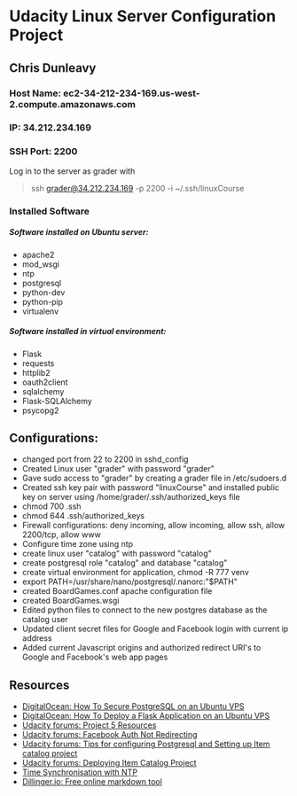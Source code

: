 # Udacity Linux Server Configuration Project
## Chris Dunleavy
### Host Name: ec2-34-212-234-169.us-west-2.compute.amazonaws.com
### IP: 34.212.234.169
### SSH Port: 2200
Log in to the server as grader with 
>ssh grader@34.212.234.169 -p 2200 -i ~/.ssh/linuxCourse
### Installed Software
##### Software installed on Ubuntu server:
- apache2
- mod_wsgi
- ntp
- postgresql
- python-dev
- python-pip
- virtualenv

##### Software installed in virtual environment:
- Flask
- requests
- httplib2
- oauth2client
- sqlalchemy
- Flask-SQLAlchemy
- psycopg2

## Configurations:
- changed port from 22 to 2200 in sshd_config
- Created Linux user "grader" with password "grader"
- Gave sudo access to "grader" by creating a grader file in /etc/sudoers.d
- Created ssh key pair with password "linuxCourse" and installed public key on server using /home/grader/.ssh/authorized_keys file
- chmod 700 .ssh
- chmod 644 .ssh/authorized_keys
- Firewall configurations: deny incoming, allow incoming, allow ssh, allow 2200/tcp, allow www
- Configure time zone using ntp
- create linux user "catalog" with password "catalog"
- create postgresql role "catalog" and database "catalog"
- create virtual environment for application, chmod -R 777 venv
- export PATH=/usr/share/nano/postgresql/.nanorc:"$PATH"
- created BoardGames.conf apache configuration file
- created BoardGames.wsgi
- Edited python files to connect to the new postgres database as the catalog user
- Updated client secret files for Google and Facebook login with current ip address
- Added current Javascript origins and authorized redirect URI's to Google and Facebook's web app pages

## Resources
- [DigitalOcean: How To Secure PostgreSQL on an Ubuntu VPS](https://www.digitalocean.com/community/tutorials/how-to-secure-postgresql-on-an-ubuntu-vps)
- [DigitalOcean: How To Deploy a Flask Application on an Ubuntu VPS](https://www.digitalocean.com/community/tutorials/how-to-deploy-a-flask-application-on-an-ubuntu-vps)
- [Udacity forums: Project 5 Resources](https://discussions.udacity.com/t/project-5-resources/28343)
- [Udacity forums: Facebook Auth Not Redirecting](https://discussions.udacity.com/t/facebook-auth-not-redirecting/39772/4)
- [Udacity forums: Tips for configuring Postgresql and Setting up Item catalog project](https://discussions.udacity.com/t/tips-for-configuring-postgresql-and-setting-up-item-catalog-project/223436)
- [Udacity forums: Deploying Item Catalog Project](https://discussions.udacity.com/t/deploying-item-catalog-project/227189)
- [Time Synchronisation with NTP](https://help.ubuntu.com/lts/serverguide/NTP.html)
- [Dillinger.io: Free online markdown tool](dillinger.io)

